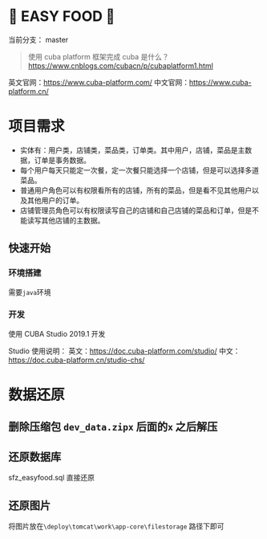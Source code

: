 # :rocket: EASY FOOD :rocket:

当前分支： master

> 使用 cuba platform 框架完成
> cuba 是什么？https://www.cnblogs.com/cubacn/p/cubaplatform1.html

英文官网：https://www.cuba-platform.com/
中文官网：https://www.cuba-platform.cn/

# 项目需求

-   实体有：用户类，店铺类，菜品类，订单类。其中用户，店铺，菜品是主数据，订单是事务数据。
-   每个用户每天只能定一次餐，定一次餐只能选择一个店铺，但是可以选择多道菜品。
-   普通用户角色可以有权限看所有的店铺，所有的菜品，但是看不见其他用户以及其他用户的订单。
-   店铺管理员角色可以有权限读写自己的店铺和自己店铺的菜品和订单，但是不能读写其他店铺的主数据。

## 快速开始

### 环境搭建

需要`java`环境

### 开发

使用 CUBA Studio 2019.1 开发

Studio 使用说明：
英文：https://doc.cuba-platform.com/studio/
中文：https://doc.cuba-platform.cn/studio-chs/


# 数据还原

## 删除压缩包 `dev_data.zipx` 后面的`x` 之后解压

## 还原数据库
sfz_easyfood.sql 直接还原

## 还原图片
将图片放在`\deploy\tomcat\work\app-core\filestorage` 路径下即可


